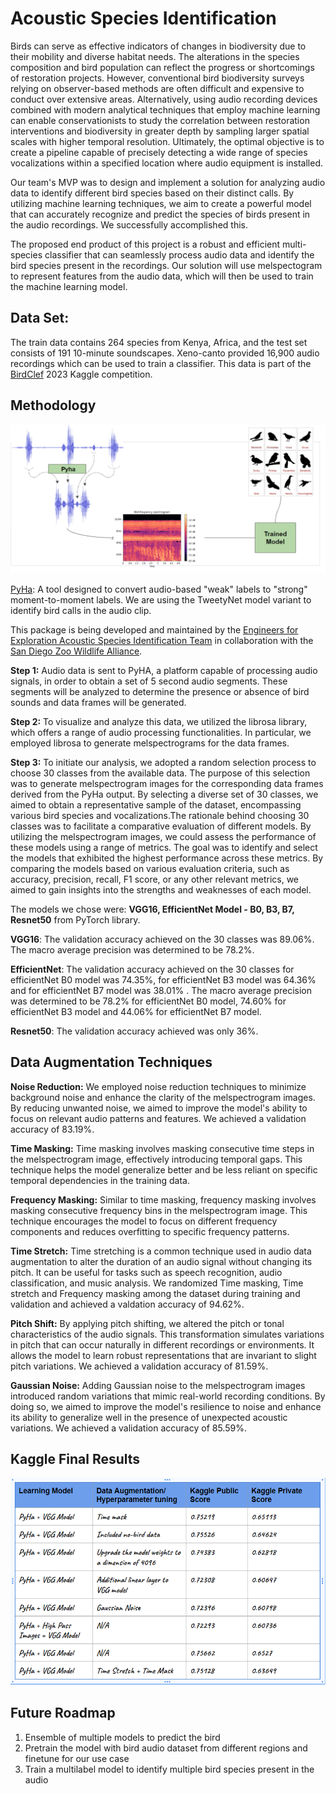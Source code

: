 # Acoustic Species Identification

Birds can serve as effective indicators of changes in biodiversity due to their mobility and diverse habitat needs. The alterations in the species composition and bird population can reflect the progress or shortcomings of restoration projects. However, conventional bird biodiversity surveys relying on observer-based methods are often difficult and expensive to conduct over extensive areas. Alternatively, using audio recording devices combined with modern analytical techniques that employ machine learning can enable conservationists to study the correlation between restoration interventions and biodiversity in greater depth by sampling larger spatial scales with higher temporal resolution. Ultimately, the optimal objective is to create a pipeline capable of precisely detecting a wide range of species vocalizations within a specified location where audio equipment is installed.

Our team's MVP was to design and implement a solution for analyzing audio data to identify different bird species based on their distinct calls. By utilizing machine learning techniques, we aim to create a powerful model that can accurately recognize and predict the species of birds present in the audio recordings. We successfully accomplished this.

The proposed end product of this project is a robust and efficient multi-species classifier that can seamlessly process audio data and identify the bird species present in the recordings. Our solution will use melspectogram to represent features from the audio data, which will then be used to train the machine learning model.


## Data Set:

The train data contains 264 species from Kenya, Africa, and the test set consists of 191 10-minute soundscapes. Xeno-canto provided 16,900 audio recordings which can be used to train a classifier. This data is part of the [BirdClef](https://www.kaggle.com/competitions/birdclef-2023/data) 2023 Kaggle competition.

## Methodology 

![Flow Diagram](images/flow_diagram.png)

[PyHa](https://github.com/UCSD-E4E/PyHa): 
A tool designed to convert audio-based "weak" labels to "strong" moment-to-moment labels. We are using the TweetyNet model variant to identify bird calls in the audio clip.

This package is being developed and maintained by the [Engineers for Exploration Acoustic Species Identification Team](http://e4e.ucsd.edu/acoustic-species-identification) in collaboration with the [San Diego Zoo Wildlife Alliance](https://sandiegozoowildlifealliance.org/).

**Step 1:** Audio data is sent to PyHA, a platform capable of processing audio signals, in order to obtain a set of 5 second audio segments. These segments will be analyzed to determine the presence or absence of bird sounds and data frames will be generated.

**Step 2:**  To visualize and analyze this data, we utilized the librosa library, which offers a range of audio processing functionalities. In particular, we employed librosa to generate melspectrograms for the data frames.

**Step 3:** To initiate our analysis, we adopted a random selection process to choose 30 classes from the available data. The purpose of this selection was to generate melspectrogram images for the corresponding data frames derived from the PyHa output. By selecting a diverse set of 30 classes, we aimed to obtain a representative sample of the dataset, encompassing various bird species and vocalizations.The rationale behind choosing 30 classes was to facilitate a comparative evaluation of different models. By utilizing the melspectrogram images, we could assess the performance of these models using a range of metrics. The goal was to identify and select the models that exhibited the highest performance across these metrics. By comparing the models based on various evaluation criteria, such as accuracy, precision, recall, F1 score, or any other relevant metrics, we aimed to gain insights into the strengths and weaknesses of each model. 

The models we chose were: **VGG16, EfficientNet Model - B0, B3, B7,  Resnet50** from PyTorch library.

**VGG16**: The validation accuracy achieved on the 30 classes was 89.06%. The macro average precision was determined to be 78.2%.

**EfficientNet**: The validation accuracy achieved on the 30 classes for efficientNet B0 model was 74.35%, for efficientNet B3 model was 64.36% and for efficientNet B7 model was 38.01% . The macro average precision was determined to be 78.2% for efficientNet B0 model, 74.60% for efficientNet B3 model and 44.06% for efficientNet B7 model.

**Resnet50**:  The validation accuracy achieved was only 36%.

## Data Augmentation Techniques

**Noise Reduction:** We employed noise reduction techniques to minimize background noise and enhance the clarity of the melspectrogram images. By reducing unwanted noise, we aimed to improve the model's ability to focus on relevant audio patterns and features.  We achieved a validation accuracy of 83.19%.

**Time Masking:** Time masking involves masking consecutive time steps in the melspectrogram image, effectively introducing temporal gaps. This technique helps the model generalize better and be less reliant on specific temporal dependencies in the training data.

**Frequency Masking:** Similar to time masking, frequency masking involves masking consecutive frequency bins in the melspectrogram image. This technique encourages the model to focus on different frequency components and reduces overfitting to specific frequency patterns.

**Time Stretch:** Time stretching is a common technique used in audio data augmentation to alter the duration of an audio signal without changing its pitch. It can be useful for tasks such as speech recognition, audio classification, and music analysis. We randomized Time masking, Time stretch and Frequency masking among the dataset during training and validation and achieved a valdation accuracy of 94.62%.

**Pitch Shift:** By applying pitch shifting, we altered the pitch or tonal characteristics of the audio signals. This transformation simulates variations in pitch that can occur naturally in different recordings or environments. It allows the model to learn robust representations that are invariant to slight pitch variations.  We achieved a validation accuracy of 81.59%.

**Gaussian Noise:** Adding Gaussian noise to the melspectrogram images introduced random variations that mimic real-world recording conditions. By doing so, we aimed to improve the model's resilience to noise and enhance its ability to generalize well in the presence of unexpected acoustic variations. We achieved a validation accuracy of 85.59%.


## Kaggle Final Results

![Flow Diagram](images/results.png)


## Future Roadmap

1. Ensemble of multiple models to predict the bird
2. Pretrain the model with bird  audio dataset from different regions and finetune for our use case
3. Train a multilabel model to identify multiple bird species present in the audio
